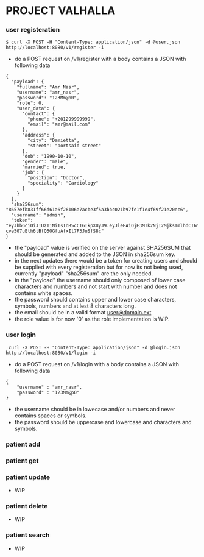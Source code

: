 # PROJECT VALHALLA
### user registeration
```
$ curl -X POST -H "Content-Type: application/json" -d @user.json http://localhost:8080/v1/register -i
```
- do a POST request on /v1/register with a body contains a JSON with following data
```
{
  "payload": {
    "fullname": "Amr Nasr",
    "username": "amr_nasr",
    "password": "123Mm@p0",
    "role": 0,
    "user_data": {
      "contact": {
        "phone": "+201299999999",
        "email": "amr@mail.com"
      },
      "address": {
        "city": "Damietta",
        "street": "portsaid street"
      },
      "dob": "1990-10-10",
      "gender": "male",
      "married": true,
      "job": {
        "position": "Doctor",
        "speciality": "Cardiology"
      }
    }
  },
  "sha256sum": "8657efb831ff66d61a6f26106a7acbe3f5a3bbc021b97fe1f1e4f69f21e20ec6",
  "username": "admin",
  "token": "eyJhbGciOiJIUzI1NiIsInR5cCI6IkpXUyJ9.eyJleHAiOjE3MTk2NjI2MjksImlhdCI6MTcxOTY2MTcyOSwiaXNzIjoiUHJvamVjdFZhbGhhbGxhIiwic3ViIjoiYW1yX25hc3IifQ.sDa6GIw-cve507uEth6tBfQ5OGfuAfxIl7P3JuSfS8c"
}
```
- the "payload" value is verified on the server against SHA256SUM that should be generated and added to the JSON in sha256sum key.
- in the next updates there would be a token for creating users and should be supplied with every registeration but for now its not being used, currently "payload" "sha256sum" are the only needed.
- in the "payload" the username should only composed of lower case characters and numbers and not start with number and does not contains white spaces.
- the password should contains upper and lower case characters, symbols, numbers and at lest 8 characters long.
- the email should be in a valid format user@domain.ext
- the role value is for now '0' as the role implementation is WIP.

### user login
```
 curl -X POST -H "Content-Type: application/json" -d @login.json http://localhost:8080/v1/login -i
```
- do a POST request on /v1/login with a body contains a JSON with following data
```
{
    "username" : "amr_nasr",
    "password" : "123Mm@p0"
}
```
- the username should be in lowecase and/or numbers and never contains spaces or symbols.
- the password should be uppercase and lowercase and characters and symbols.


### patient add

### patient get

### patient update
 - WIP
### patient delete
 - WIP
### patient search
 - WIP